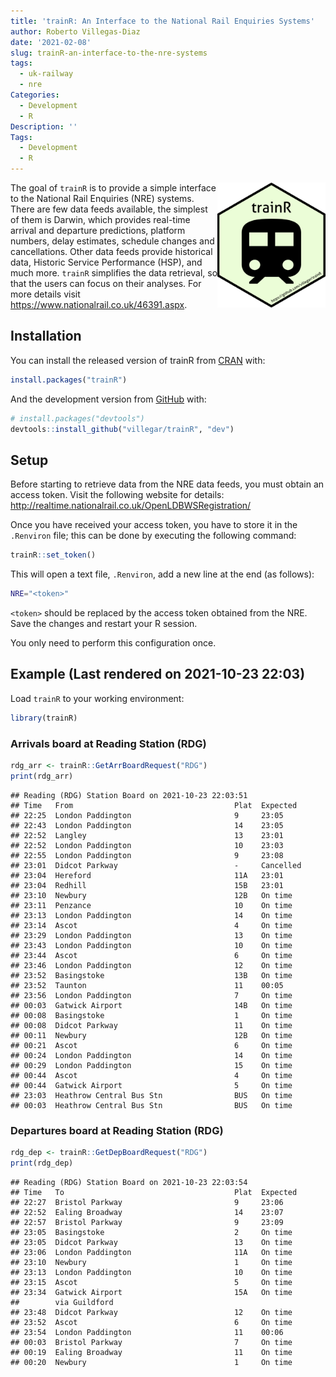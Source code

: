 ```yaml
---
title: 'trainR: An Interface to the National Rail Enquiries Systems'
author: Roberto Villegas-Diaz
date: '2021-02-08'
slug: trainR-an-interface-to-the-nre-systems
tags:
  - uk-railway
  - nre
Categories:
  - Development
  - R
Description: ''
Tags:
  - Development
  - R
---
```


<img src="https://raw.githubusercontent.com/villegar/trainR/main/inst/images/logo.png" alt="logo" align="right" height=200px/>

The goal of `trainR` is to provide a simple interface to the 
National Rail Enquiries (NRE) systems. There are few data feeds 
available, the simplest of them is Darwin, which provides real-time 
arrival and departure predictions, platform numbers, delay estimates, 
schedule changes and cancellations. Other data feeds provide historical 
data, Historic Service Performance (HSP), and much more. `trainR` 
simplifies the data retrieval, so that the users can focus on their 
analyses. For more details visit 
https://www.nationalrail.co.uk/46391.aspx.

## Installation

You can install the released version of trainR from [CRAN](https://CRAN.R-project.org) with:

``` r
install.packages("trainR")
```

And the development version from [GitHub](https://github.com/) with:

``` r
# install.packages("devtools")
devtools::install_github("villegar/trainR", "dev")
```

## Setup
Before starting to retrieve data from the NRE data feeds, you must obtain an access token. 
Visit the following website for details: http://realtime.nationalrail.co.uk/OpenLDBWSRegistration/

Once you have received your access token, you have to store it in the `.Renviron` file; this can be 
done by executing the following command:


```r
trainR::set_token()
```

This will open a text file, `.Renviron`, add a new line at the end (as follows):

```bash
NRE="<token>"
```

`<token>` should be replaced by the access token obtained from the NRE. Save the changes and restart 
your R session.

You only need to perform this configuration once.

## Example (Last rendered on 2021-10-23 22:03)

Load `trainR` to your working environment:

```r
library(trainR)
```

### Arrivals board at Reading Station (RDG)


```r
rdg_arr <- trainR::GetArrBoardRequest("RDG")
print(rdg_arr)
```

```
## Reading (RDG) Station Board on 2021-10-23 22:03:51
## Time   From                                    Plat  Expected
## 22:25  London Paddington                       9     23:05
## 22:43  London Paddington                       14    23:05
## 22:52  Langley                                 13    23:01
## 22:52  London Paddington                       10    23:03
## 22:55  London Paddington                       9     23:08
## 23:01  Didcot Parkway                          -     Cancelled
## 23:04  Hereford                                11A   23:01
## 23:04  Redhill                                 15B   23:01
## 23:10  Newbury                                 12B   On time
## 23:11  Penzance                                10    On time
## 23:13  London Paddington                       14    On time
## 23:14  Ascot                                   4     On time
## 23:29  London Paddington                       13    On time
## 23:43  London Paddington                       10    On time
## 23:44  Ascot                                   6     On time
## 23:46  London Paddington                       12    On time
## 23:52  Basingstoke                             13B   On time
## 23:52  Taunton                                 11    00:05
## 23:56  London Paddington                       7     On time
## 00:03  Gatwick Airport                         14B   On time
## 00:08  Basingstoke                             1     On time
## 00:08  Didcot Parkway                          11    On time
## 00:11  Newbury                                 12B   On time
## 00:21  Ascot                                   6     On time
## 00:24  London Paddington                       14    On time
## 00:29  London Paddington                       15    On time
## 00:44  Ascot                                   4     On time
## 00:44  Gatwick Airport                         5     On time
## 23:03  Heathrow Central Bus Stn                BUS   On time
## 00:03  Heathrow Central Bus Stn                BUS   On time
```

### Departures board at Reading Station (RDG)


```r
rdg_dep <- trainR::GetDepBoardRequest("RDG")
print(rdg_dep)
```

```
## Reading (RDG) Station Board on 2021-10-23 22:03:54
## Time   To                                      Plat  Expected
## 22:27  Bristol Parkway                         9     23:06
## 22:52  Ealing Broadway                         14    23:07
## 22:57  Bristol Parkway                         9     23:09
## 23:05  Basingstoke                             2     On time
## 23:05  Didcot Parkway                          13    On time
## 23:06  London Paddington                       11A   On time
## 23:10  Newbury                                 1     On time
## 23:13  London Paddington                       10    On time
## 23:15  Ascot                                   5     On time
## 23:34  Gatwick Airport                         15A   On time
##        via Guildford                           
## 23:48  Didcot Parkway                          12    On time
## 23:52  Ascot                                   6     On time
## 23:54  London Paddington                       11    00:06
## 00:03  Bristol Parkway                         7     On time
## 00:19  Ealing Broadway                         11    On time
## 00:20  Newbury                                 1     On time
```
